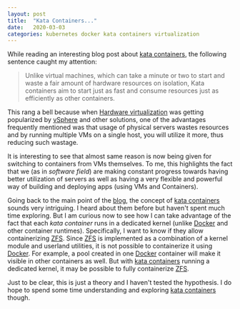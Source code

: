 ```yaml
---
layout: post
title:  "Kata Containers..."
date:   2020-03-03
categories: kubernetes docker kata containers virtualization
---
```


While reading an interesting blog post about 
[kata containers](https://platform9.com/blog/kata-containers-docker-and-kubernetes-how-they-all-fit-together/),
the following sentence caught my attention:

> Unlike virtual machines, which can take a minute or two to start and
> waste a fair amount of hardware resources on isolation, Kata
> containers aim to start just as fast and consume resources just as
> efficiently as other containers. 

This rang a bell because when 
[Hardware
virtualization](https://en.wikipedia.org/wiki/Hardware_virtualization)
was getting popularized by
[vSphere](https://www.vmware.com/products/vsphere.html) and other
solutions, one of the advantages frequently mentioned was that usage
of physical servers wastes resources and by running multiple VMs on a
single host, you will utilize it more, thus reducing such wastage.

It is interesting to see that almost same reason is now being given
for switching to containers from VMs themselves. To me, this
highlights the fact that we (as in *software field*) are making constant
progress towards having better utilization of servers as well as
having a very flexible and powerful way of building and deploying apps
(using VMs and Containers). 

Going back to the main point of the 
[blog](https://platform9.com/blog/kata-containers-docker-and-kubernetes-how-they-all-fit-together/),
the concept of 
[kata containers](https://katacontainers.io) sounds very intriguing. I
heard about them before but haven't spent much time exploring. But I am
curious now to see how I can take advantage of the fact that each 
*kata container* runs in a dedicated kernel (unlike 
[Docker](https://www.docker.com/) and other container
runtimes). Specifically, I want to know if they allow containerizing
[ZFS](https://en.wikipedia.org/wiki/ZFS). Since 
[ZFS](https://en.wikipedia.org/wiki/ZFS) is implemented as a
combination of a kernel module and userland utilities, it is not
possible to containerize it using 
[Docker](https://www.docker.com/). For example, a pool created in one
[Docker](https://www.docker.com/) container will make it visible in
other containers as well. But with [kata
containers](https://katacontainers.io) running a dedicated kernel, it
may be possible to fully containerize
[ZFS](https://en.wikipedia.org/wiki/ZFS). 

Just to be clear, this is just a theory and I haven't tested the
hypothesis. I do hope to spend some time understanding and exploring
[kata containers](https://katacontainers.io) though.

